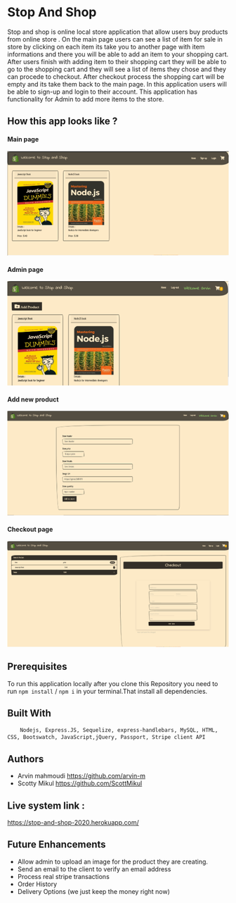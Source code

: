 # Stop And Shop

Stop and shop is online local store application that allow users buy products from online store . On the main page users can see a list of item for sale in store by clicking on each item its take you to another page with item informations and there you will be able to add an item to your shopping cart. After users finish with adding item to their shopping cart they will be able to go to the shopping cart and they will see a list of items they chose and they can procede to checkout. After checkout process the shopping cart will be empty and its take them back to the main page. In this application users will be able to sign-up and login to their account. This application has functionality for Admin to add more items to the store.


## How this app looks like ?


 #### Main page 


![ Main page application View](public/assets/img/app-main-page.PNG)


#### Admin page 


![ Admin page application View](public/assets/img/admin-page.png)



#### Add new product 


![Add new product application View](public/assets/img/add-product-page.png) 





 #### Checkout page


![Checkout page application View](public/assets/img/shopping-cart.png)






## Prerequisites

To run this application locally after you clone this Repository you need to run `npm install` / `npm i` in your terminal.That install all dependencies.




## Built With

        Nodejs, Express.JS, Sequelize, express-handlebars, MySQL, HTML, CSS, Bootswatch, JavaScript,jQuery, Passport, Stripe client API    





## Authors

- Arvin mahmoudi    https://github.com/arvin-m
- Scotty Mikul      https://github.com/ScottMikul







## Live system link :

  https://stop-and-shop-2020.herokuapp.com/





## Future Enhancements 

- Allow admin to upload an image for the product they are creating.
- Send an email to the client to verify an email address
- Process real stripe transactions
- Order History
- Delivery Options (we just keep the money right now)

